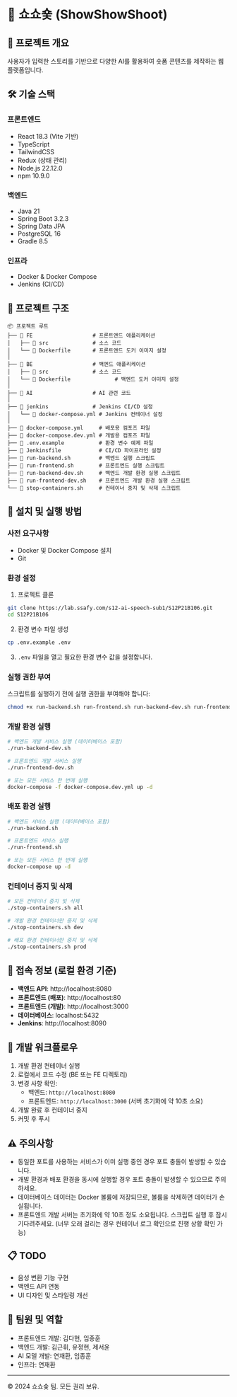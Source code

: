 # 🚀 쇼쇼숓 (ShowShowShoot)

## 📌 프로젝트 개요
사용자가 입력한 스토리를 기반으로 다양한 AI를 활용하여 숏폼 콘텐츠를 제작하는 웹 플랫폼입니다.

## 🛠 기술 스택

### 프론트엔드
- React 18.3 (Vite 기반)
- TypeScript
- TailwindCSS
- Redux (상태 관리)
- Node.js 22.12.0
- npm 10.9.0

### 백엔드
- Java 21
- Spring Boot 3.2.3
- Spring Data JPA
- PostgreSQL 16
- Gradle 8.5

### 인프라
- Docker & Docker Compose
- Jenkins (CI/CD)

## 📂 프로젝트 구조
```
📦 프로젝트 루트
├── 📂 FE                   # 프론트엔드 애플리케이션
│   ├── 📂 src              # 소스 코드
│   └── 📜 Dockerfile       # 프론트엔드 도커 이미지 설정
│
├── 📂 BE                   # 백엔드 애플리케이션
│   ├── 📂 src              # 소스 코드
│   └── 📜 Dockerfile              # 백엔드 도커 이미지 설정
│
├── 📂 AI                   # AI 관련 코드
│
├── 📂 jenkins              # Jenkins CI/CD 설정
│   └── 📜 docker-compose.yml # Jenkins 컨테이너 설정
│
├── 📜 docker-compose.yml     # 배포용 컴포즈 파일
├── 📜 docker-compose.dev.yml # 개발용 컴포즈 파일
├── 📜 .env.example           # 환경 변수 예제 파일
├── 📜 Jenkinsfile            # CI/CD 파이프라인 설정
├── 📜 run-backend.sh         # 백엔드 실행 스크립트
├── 📜 run-frontend.sh        # 프론트엔드 실행 스크립트
├── 📜 run-backend-dev.sh     # 백엔드 개발 환경 실행 스크립트
├── 📜 run-frontend-dev.sh    # 프론트엔드 개발 환경 실행 스크립트
└── 📜 stop-containers.sh     # 컨테이너 중지 및 삭제 스크립트
```

## 🚀 설치 및 실행 방법

### 사전 요구사항
- Docker 및 Docker Compose 설치
- Git

### 환경 설정
1. 프로젝트 클론
```bash
git clone https://lab.ssafy.com/s12-ai-speech-sub1/S12P21B106.git
cd S12P21B106
```

2. 환경 변수 파일 생성
```bash
cp .env.example .env
```

3. `.env` 파일을 열고 필요한 환경 변수 값을 설정합니다.

### 실행 권한 부여
스크립트를 실행하기 전에 실행 권한을 부여해야 합니다:
```bash
chmod +x run-backend.sh run-frontend.sh run-backend-dev.sh run-frontend-dev.sh stop-containers.sh
```

### 개발 환경 실행
```bash
# 백엔드 개발 서비스 실행 (데이터베이스 포함)
./run-backend-dev.sh

# 프론트엔드 개발 서비스 실행
./run-frontend-dev.sh

# 또는 모든 서비스 한 번에 실행
docker-compose -f docker-compose.dev.yml up -d
```

### 배포 환경 실행
```bash
# 백엔드 서비스 실행 (데이터베이스 포함)
./run-backend.sh

# 프론트엔드 서비스 실행
./run-frontend.sh

# 또는 모든 서비스 한 번에 실행
docker-compose up -d
```

### 컨테이너 중지 및 삭제
```bash
# 모든 컨테이너 중지 및 삭제
./stop-containers.sh all

# 개발 환경 컨테이너만 중지 및 삭제
./stop-containers.sh dev

# 배포 환경 컨테이너만 중지 및 삭제
./stop-containers.sh prod
```

## 📝 접속 정보 (로컬 환경 기준)
- **백엔드 API**: http://localhost:8080
- **프론트엔드 (배포)**: http://localhost:80
- **프론트엔드 (개발)**: http://localhost:3000
- **데이터베이스**: localhost:5432
- **Jenkins**: http://localhost:8090

## 🔄 개발 워크플로우

1. 개발 환경 컨테이너 실행
2. 로컬에서 코드 수정 (BE 또는 FE 디렉토리)
3. 변경 사항 확인:
   - 백엔드: `http://localhost:8080`
   - 프론트엔드: `http://localhost:3000` (서버 초기화에 약 10초 소요)
4. 개발 완료 후 컨테이너 중지
5. 커밋 후 푸시 

## ⚠️ 주의사항

- 동일한 포트를 사용하는 서비스가 이미 실행 중인 경우 포트 충돌이 발생할 수 있습니다.
- 개발 환경과 배포 환경을 동시에 실행할 경우 포트 충돌이 발생할 수 있으므로 주의하세요.
- 데이터베이스 데이터는 Docker 볼륨에 저장되므로, 볼륨을 삭제하면 데이터가 손실됩니다.
- 프론트엔드 개발 서버는 초기화에 약 10초 정도 소요됩니다. 스크립트 실행 후 잠시 기다려주세요. (너무 오래 걸리는 경우 컨테이너 로그 확인으로 진행 상황 확인 가능)

## 📋 TODO
- 음성 변환 기능 구현
- 백엔드 API 연동
- UI 디자인 및 스타일링 개선

## 👥 팀원 및 역할
- 프론트엔드 개발: 김다현, 임종훈
- 백엔드 개발: 김근휘, 유정현, 제서윤
- AI 모델 개발: 연재환, 임종훈
- 인프라: 연재환

---
© 2024 쇼쇼숓 팀. 모든 권리 보유. 